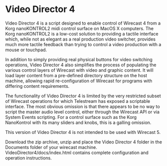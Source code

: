 Video Director 4
==============

Video Director 4 is a script designed to enable control of Wirecast 4 from a Korg nanoKONTROL2 midi control surface on MacOS X computers. The Korg nanoKONTROL2 is a low-cost solution to providing a tactile interface which, while not as elegant as a real production video switcher, provides much more tactile feedback than trying to control a video production with a mouse or touchpad.

In addition to simply providing real physical buttons for video switching operations, Video Director 4 also simplifies the process of populating the various control layers of Wirecast with video and graphic content. It will load layer content from a pre-defined directory structure on the host machine, allowing rapid re-configuration of Wirecast for programs with differing content requirements.

The functionality of Video Director 4 is limited by the very restricted subset of Wirecast operations for which Telestream has exposed a scriptable interface. The most obvious omission is that there appears to be no way to script the master audio level control, either through the Wirecast API or via System Events scripting. For a control surface such as the Korg NanoKontrol with its many sliders and knobs, this is a galling omission.

This version of Video Director 4 is not intended to be used with Wirecast 5.

Download the zip archive, unzip and place the Video Director 4 folder in the Documents folder of your wirecast machine.  VideoDirector4/docs/index.html contains complete configuration and operation instructions.
